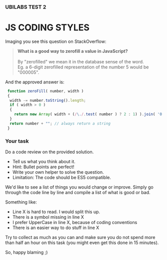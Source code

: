 ### UBILABS TEST 2 
# JS CODING STYLES

Imaging you see this question on StackOverflow:

> **What is a good way to zerofill a value in JavaScript?** \
> \
> By "zerofilled" we mean it in the database sense of the word. \
> Eg. a 6-digit zerofilled representation of the number 5 would be "000005".

And the approved answer is:

```js
 function zeroFill( number, width )
 {
  width -= number.toString().length;
  if ( width > 0 )
  {
    return new Array( width + (/\./.test( number ) ? 2 : 1) ).join( '0' ) + number;
  }
  return number + ""; // always return a string
 }
```


### Your task

Do a code review on the provided solution. 

* Tell us what you think about it. 
* Hint: Bullet points are perfect!
* Write your own helper to solve the question.
* Limitation: The code should be ES5 compatible.

We'd like to see a list of things you would change or improve. 
Simply go through the code line by line and compile a list of what is good or bad.

Something like:

* Line X is hard to read. I would split this up.
* There is a symbol missing in line X
* I prefer UpperCase in line X, because of coding conventions
* There is an easier way to do stuff in line X

Try to collect as much as you can and make sure you do not spend more than half an hour on this task (you might even get this done in 15 minutes).

So, happy blaming ;)
